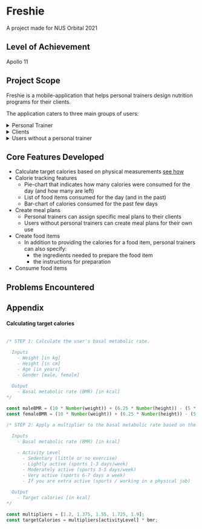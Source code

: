 # Freshie
A project made for NUS Orbital 2021

## Level of Achievement
Apollo 11

## Project Scope
Freshie is a mobile-application that helps personal trainers design nutrition programs for their clients.

The application caters to three main groups of users: 

<details><summary>Personal Trainer</summary>
  <p></p>
<ins>Signing up</ins>
After a personal trainer creates an account, he will be assigned a code that he can give to his clients to sign up with the application.
  <p></p>
<ins>Home</ins>

Upon signing in, three main sections will be shown:
  <p></p>  
##### Clients

In this section, a personal trainer can access the relevant information for his clients, including:
  - Meal plans assigned to the client
  - Physical measurements (height, weight, etc)
  - Target calories for the client

##### Meal Plans
  <p></p>
In this section, a personal trainer can create a meal plan, assign it to a specific client, and make the necessary changes to it as needed.

A meal plan contains the following:
  - The total calories for the food items contained in it
  - The food items

To add variety to his client's nutrition plan and ensure better adherence, the application allows personal trainers to create multiple meal plans for the same client.

##### Food Items
  <p></p>
In this section, a personal trainer can create a food item. In addition to specifying how many calories it provides, he can also provide his client with information on:
  - the ingredients needed to prepare it
  - the steps to follow to prepare it
</details>


<details>
  <summary>Clients</summary>

During sign-up, a client can provide his personal trainer's referral code to associate their accounts.

After signing in, a client will be sent to the Home page, with 3 main components:
  - A pie-chart showing how many calories were consumed (and how many are left)
  - A section with a history of food items consumed for the day (and the past)
  - A bar-chart showing the total-calories consumed for each day of the current week

At meal times, a client can decide what to eat by navigating to three main sections:
  - [Meal Plans](#meal-plans)
  - [Custom Food Items](#custom-food-items)
  - [Favorites](#favorites)

#### Meal Plans
In this section, a client can view the customized meal plans made for him by his personal-trainer. 

Information on how to and what is needed to prepare the food items can also be accessed here.

#### Custom Food Items
Although it is an ideal outcome, it would be unrealistic to expect a client to follow the prescribed meal-plan all the time. 

Hence, the application also allows clients to create their own food items.

#### Favorites
This section holds the food items that a client has marked as a personal favorite.
</details>

<details><summary>Users without a personal trainer</summary>
By and large, users without a personal trainer will be able to use the application much like a client of a personal trainer would, with the exception that they have to create their own meal plans instead.
</details>

## Core Features Developed
  - Calculate target calories based on physical measurements [see how](#calculating-target-calories)
  - Calorie tracking features
      - Pie-chart that indicates how many calories were consumed for the day (and how many are left)
      - List of food items consumed for the day (and in the past)
      - Bar-chart of calories consumed for the past few days
  - Create meal plans
      - Personal trainers can assign specific meal plans to their clients
      - Users without personal trainers can create meal plans for their own use
  - Create food items
     - In addition to providing the calories for a food item, personal trainers can also specify:
         - the ingredients needed to prepare the food item
         - the instructions for preparation
  - Consume food items

## Problems Encountered


## Appendix

#### Calculating target calories
``` Javascript

/* STEP 1: Calculate the user's basal metabolic rate.

  Inputs
    - Weight [in kg]
    - Height [in cm]
    - Age [in years]
    - Gender [male, female]
  
  Output
    - Basal metabolic rate (BMR) [in kcal]
*/

const maleBMR = (10 * Number(weight)) + (6.25 * Number(height)) - (5 * Number(age)) + 5;
const femaleBMR = (10 * Number(weight)) + (6.25 * Number(height)) - (5 * Number(age)) - 161;

/* STEP 2: Apply a multiplier to the basal metabolic rate based on the user's activity level.

  Inputs
    - Basal metabolic rate (BMR) [in kcal]
    
    - Activity Level
      - Sedentary (little or no exercise)
      - Lightly active (sports 1-3 days/week)
      - Moderately active (sports 3-5 days/week)
      - Very active (sports 6-7 days a week)
      - If you are extra active (sports / working in a physical job)
  
  Output
    - Target calories [in kcal]
*/

const multipliers = [1.2, 1.375, 1.55, 1.725, 1.9];
const targetCalories = multipliers[activityLevel] * bmr;

```
